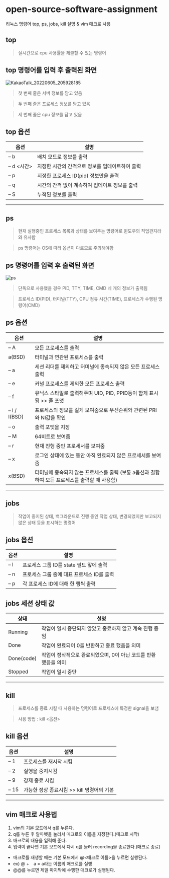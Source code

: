 # open-source-software-assignment
리눅스 명령어 top, ps, jobs, kill 설명 &amp; vim 매크로 사용


## top
>실시간으로  cpu 사용률을 체클할 수 있는 명령어

## top 명령어를 입력 후 출력된 화면
![KakaoTalk_20220605_205928185](https://user-images.githubusercontent.com/106912531/172049680-baa21c69-2571-433e-a631-4c018db083d5.png)
>첫 번째 줄은 서버 정보를 담고 있음

>두 번째 줄은 프로세스 정보를 담고 있음

>세 번째 줄은 cpu 정보를 담고 있음

## top 옵션

|옵션|설명|
|---|---|
|– b|배치 모드로 정보를 출력|
|– d <시간>|지정한 시간의 간격으로 정보를 업데이트하여 출력|
|– p <pid>|지정한 프로세스 ID(pid) 정보만을 출력|
|– q|시간의 간격 없이 계속하여 업데이트 정보를 출력|
|– S|누적된 정보를 출력|
  
  
  ***
  
## ps
>현재 실행중인 프로세스 목록과 상태를 보여주는 명령어로 윈도우의 직업관지라와 유사함
  
 >ps 명령어는 OS에 따라 옵션이 다르므로 주의해야함
  
  ## ps 명령어를 입력 후 출력된 화면
  ![ps](https://user-images.githubusercontent.com/106912531/172050172-091ccf6d-88c4-4e8d-aff2-57631cabd852.png)
> 단독으로 사용했을 경우 PID, TTY, TIME, CMD 네 개의 정보가 출력됨

  >프로세스 ID(PID), 터미널(TTY), CPU 점유 시간(TIME), 프로세스가 수행된 명령어(CMD)
  
  ## ps 옵션
  
|옵션|설명|
|---|---|
|– A|모든 프로세스를 출력|
|a(BSD)|터미널과 연관된 프로세스를 출력|
|– a|세션 리더를 제외하고 터미널에 종속되지 않은 모든 프로세스 출력|
|– e|커널 프로세스를 제외한 모든 프로세스 출력|
|– f|유닉스 스타일로 출력해주며 UID, PID, PPID등이 함게 표시됨 >> 풀 포맷|
|– l / l(BSD)|프로세스의 정보를 길게 보여줌으로 우선순위와 관련된 PRI와 NI값을 확인|
|– o|출력 포맷을 지정|
|– M|64비트로 보여줌|
|– r|현재 진행 중인 프로세서를 보여줌|
|– x|로그인 상태에 있는 동안 아직 완료되지 않은 프로세서를 보여줌|
|x(BSD)|터미널에 종속되지 않는 프로세스를 출력 (보통 a옵션과 결합하여 모든 프로세스를 출력할 때 사용함)|
  
  ***
  
  ## jobs
  >작업이 중지된 상태, 백그라운드로 진행 중인 작업 상태, 변경되었지만 보고되지 않은 상태 등을 표시하는 명령어
  
  ## jobs 옵션
  
|옵션|설명|
|---|---|
|– l|프로세스 그룹 ID를 state 필드 앞에 출력|
|– n|프로세스 그룹 중에 대표 프로세스 ID를 출력|
|– p|각 프로세스 ID에 대해 한 행씩 출력|
  
  ## jobs 세션 상태 값
  
|상태|설명|
|---|---|
|Running|작업이 일시 중단되지 않았고 종료하지 않고 계속 진행 중임|
|Done|작업이 완료되어 0을 반환하고 종료 했음을 의미|
|Done(code)|작업이 정삭적으로 완료되었으며, 0이 아닌 코드를 반환 했음을 의미|
|Stopped| 작업이 일시 중단|

  ***
  
  ## kill
  >프로세스를 종료 시킬 때 사용하는 명령어로 프로세스에 특정한 signal을 보냄
  
  >사용 방법 : kill <옵션> <PID> 
  
  
  ## kill 옵션
  
|옵션|설명|
|---|---|
|– 1|프로세스를 재시작 시킴|
|– 2|실행을 중지시킴|
|– 9|강제 종료 시킴|
|– 15|가능한 정상 종료시킴 >> kill 명령어의 기본|
  
  ***
  
  ## vim 매크로 사용법
  1) vim의 기본 모드에서 q를 누른다.
  2) q를 누른 후 알파벳을 눌러서 매크로의 이름을 지정한다.(매크로 시작)
  3) 매크로의 내용을 입력해 준다.
  4) 입력이 끝나면 기본 모드에서 다시 q를 눌러 recording을 종료한다.(매크로 종료)
  
  + 매크로를 재생할 때는 기본 모드에서 @<매크로 이름>을 누르면 실행된다.
  + ex) @ +　a = a라는 이름의 매크로를 실행
  + @@를 누르면 제일 마지막에 수행한 매크로가 실행된다.
  
  
  
  
  
 
  
  
